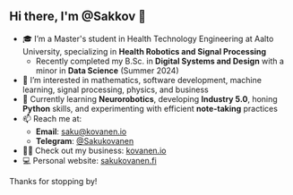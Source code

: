 ## Hi there, I'm @Sakkov 👋 

- 🎓 I’m a Master's student in Health Technology Engineering at Aalto University, specializing in **Health Robotics and Signal Processing**  
  - Recently completed my B.Sc. in **Digital Systems and Design** with a minor in **Data Science** (Summer 2024)
- 👀 I’m interested in mathematics, software development, machine learning, signal processing, physics, and business
- 🌱 Currently learning **Neurorobotics**, developing **Industry 5.0**, honing **Python** skills, and experimenting with efficient **note-taking** practices
- 📫 Reach me at:  
  - **Email**: [saku@kovanen.io](mailto:saku@kovanen.io)  
  - **Telegram**: [@Sakukovanen](https://t.me/Sakukovanen)
- 🧑‍💼 Check out my business: [kovanen.io](https://kovanen.io)
- 💻 Personal website: [sakukovanen.fi](https://sakukovanen.fi)

Thanks for stopping by!

